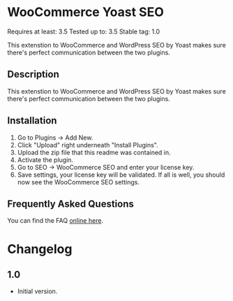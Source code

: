 WooCommerce Yoast SEO
=====================
Requires at least: 3.5
Tested up to: 3.5
Stable tag: 1.0

This extenstion to WooCommerce and WordPress SEO by Yoast makes sure there's perfect communication between the two plugins.

Description
-----------

This extenstion to WooCommerce and WordPress SEO by Yoast makes sure there's perfect communication between the two plugins.

Installation
------------

1. Go to Plugins -> Add New.
2. Click "Upload" right underneath "Install Plugins".
3. Upload the zip file that this readme was contained in.
4. Activate the plugin.
5. Go to SEO -> WooCommerce SEO and enter your license key.
6. Save settings, your license key will be validated. If all is well, you should now see the WooCommerce SEO settings.

Frequently Asked Questions
--------------------------

You can find the FAQ [online here](http://yoast.com/wordpress/woocommerce-seo/faq/).

Changelog
=========

1.0
---

* Initial version.

